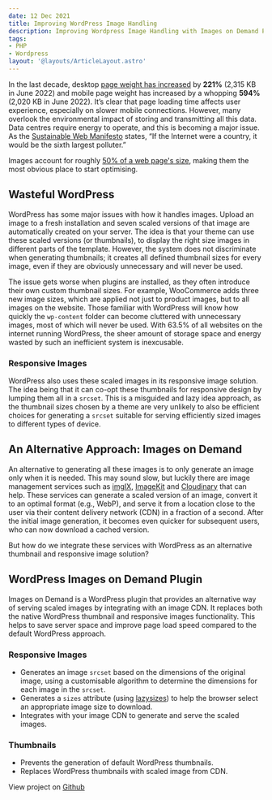 ```yaml
---
date: 12 Dec 2021
title: Improving WordPress Image Handling
description: Improving Wordpress Image Handling with Images on Demand Plugin
tags:
- PHP
- Wordpress
layout: '@layouts/ArticleLayout.astro'
---
```


In the last decade, desktop [page weight has increased](https://almanac.httparchive.org/en/2022/page-weight#fig-6) by **221%** (2,315 KB in June 2022) and mobile page weight has increased by a whopping **594%** (2,020 KB in June 2022). It’s clear that page loading time affects user experience, especially on slower mobile connections. However, many overlook the environmental impact of storing and transmitting all this data. Data centres require energy to operate, and this is becoming a major issue. As the [Sustainable Web Manifesto](https://www.sustainablewebmanifesto.com) states, “If the Internet were a country, it would be the sixth largest polluter.”

Images account for roughly [50% of a web page's size](https://almanac.httparchive.org/en/2022/page-weight#fig-8), making them the most obvious place to start optimising. 

## Wasteful WordPress

WordPress has some major issues with how it handles images. Upload an image to a fresh installation and seven scaled versions of that image are automatically created on your server. The idea is that your theme can use these scaled versions (or thumbnails), to display the right size images in different parts of the template. However, the system does not discriminate when generating thumbnails; it creates all defined thumbnail sizes for every image, even if they are obviously unnecessary and will never be used.

The issue gets worse when plugins are installed, as they often introduce their own custom thumbnail sizes. For example, WooCommerce adds three new image sizes, which are applied not just to product images, but to all images on the website. Those familiar with WordPress will know how quickly the `wp-content` folder can become cluttered with unnecessary images, most of which will never be used. With 63.5% of all websites on the internet running WordPress, the sheer amount of storage space and energy wasted by such an inefficient system is inexcusable.

### Responsive Images

WordPress also uses these scaled images in its responsive image solution. The idea being that it can co-opt these thumbnails for responsive design by lumping them all in a `srcset`. This is a misguided and lazy idea approach, as the thumbnail sizes chosen by a theme are very unlikely to also be efficient choices for generating a `srcset` suitable for serving efficiently sized images to different types of device.

## An Alternative Approach: Images on Demand

An alternative to generating all these images is to only generate an image only when it is needed. This may sound slow, but luckily there are image management services such as [imgIX](https://imgix.com/), [ImageKit](https://imagekit.io/) and [Cloudinary](https://cloudinary.com/) that can help. These services can generate a scaled version of an image, convert it to an optimal format (e.g., WebP), and serve it from a location close to the user via their content delivery network (CDN) in a fraction of a second. After the initial image generation, it becomes even quicker for subsequent users, who can now download a cached version.

But how do we integrate these services with WordPress as an alternative thumbnail and responsive image solution?

## WordPress Images on Demand Plugin

Images on Demand is a WordPress plugin that provides an alternative way of serving scaled images by integrating with an image CDN. It replaces both the native WordPress thumbnail and responsive images functionality. This helps to save server space and improve page load speed compared to the default WordPress approach.

### Responsive Images

- Generates an image `srcset` based on the dimensions of the original image, using a customisable algorithm to determine the dimensions for each image in the `srcset`.
- Generates a `sizes` attribute (using [lazysizes](https://github.com/aFarkas/lazysizes)) to help the browser select an appropriate image size to download.
- Integrates with your image CDN to generate and serve the scaled images.

### Thumbnails

- Prevents the generation of default WordPress thumbnails.
- Replaces WordPress thumbnails with scaled image from CDN.

<aside class="aside--info">
	View project on <a href="https://github.com/Elwood-P/wp-images-on-demand">Github</a>
</aside>


